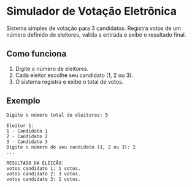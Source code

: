 # Simulador de Votação Eletrônica

Sistema simples de votação para 3 candidatos. Registra votos de um número definido de eleitores, valida a entrada e exibe o resultado final.

## Como funciona

1. Digite o número de eleitores.
2. Cada eleitor escolhe seu candidato (1, 2 ou 3).
3. O sistema registra e exibe o total de votos.

## Exemplo

```
Digite o número total de eleitores: 5

Eleitor 1:
1 - Candidato 1
2 - Candidato 2
3 - Candidato 3
Digite o número do seu candidato (1, 2 ou 3): 2
...

RESULTADO DA ELEIÇÃO:
votos candidato 1: 1 votos.
votos candidato 2: 3 votos.
votos candidato 3: 1 votos.
```